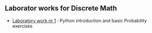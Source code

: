 ## Laborator works for Discrete Math

- [Laboratory work nr 1](test) : Python introduction and basic Probability exercises
